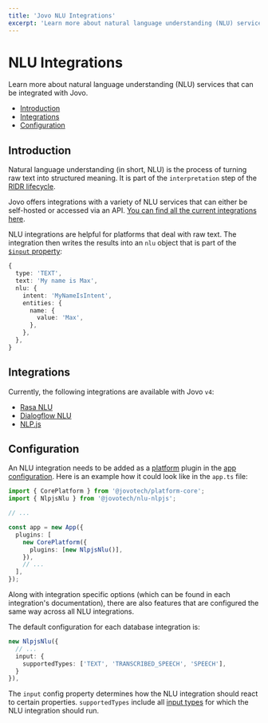 ```yaml
---
title: 'Jovo NLU Integrations'
excerpt: 'Learn more about natural language understanding (NLU) services that can be integrated with Jovo.'
---
```

# NLU Integrations

Learn more about natural language understanding (NLU) services that can be integrated with Jovo.

- [Introduction](#introduction)
- [Integrations](#integrations)
- [Configuration](#configuration)

## Introduction

Natural language understanding (in short, NLU) is the process of turning raw text into structured meaning. It is part of the `interpretation` step of the [RIDR lifecycle](./ridr-lifecycle.md).

Jovo offers integrations with a variety of NLU services that can either be self-hosted or accessed via an API. [You can find all the current integrations here](#integrations).

NLU integrations are helpful for platforms that deal with raw text. The integration then writes the results into an `nlu` object that is part of the [`$input` property](./input.md):

```typescript
{
  type: 'TEXT',
  text: 'My name is Max',
  nlu: {
    intent: 'MyNameIsIntent',
    entities: {
      name: {
        value: 'Max',
      },
    },
  },
}
```


## Integrations

Currently, the following integrations are available with Jovo `v4`:

* [Rasa NLU](https://github.com/jovotech/jovo-framework/tree/v4dev/integrations/nlu-rasa)
* [Dialogflow NLU](https://github.com/jovotech/jovo-framework/tree/v4dev/integrations/nlu-dialogflow)
* [NLP.js](https://github.com/jovotech/jovo-framework/tree/v4dev/integrations/nlu-nlpjs)


## Configuration

An NLU integration needs to be added as a [platform](./platforms.md) plugin in the [app configuration](./app-config.md). Here is an example how it could look like in the `app.ts` file:

```typescript
import { CorePlatform } from '@jovotech/platform-core';
import { NlpjsNlu } from '@jovotech/nlu-nlpjs';

// ...

const app = new App({
  plugins: [
    new CorePlatform({
      plugins: [new NlpjsNlu()],
    }),
    // ...
  ],
});
```

Along with integration specific options (which can be found in each integration's documentation), there are also features that are configured the same way across all NLU integrations.

The default configuration for each database integration is:

```typescript
new NlpjsNlu({
  // ...
  input: {
    supportedTypes: ['TEXT', 'TRANSCRIBED_SPEECH', 'SPEECH'],
  }
}),
```

The `input` config property determines how the NLU integration should react to certain properties. `supportedTypes` include all [input types](./input.md#input-types) for which the NLU integration should run.